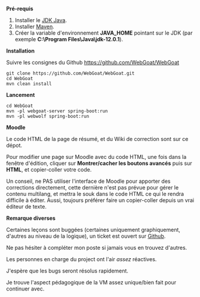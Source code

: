 **Pré-requis**

1. Installer le [JDK Java](https://www.oracle.com/technetwork/java/javase/downloads/jdk11-downloads-5066655.html).
2. Installer [Maven](https://maven.apache.org/download.cgi).
3. Créer la variable d'environnement **JAVA_HOME** pointant sur le JDK (par exemple **C:\Program Files\Java\jdk-12.0.1**).

**Installation**

Suivre les consignes du Github https://github.com/WebGoat/WebGoat

	git clone https://github.com/WebGoat/WebGoat.git
    cd WebGoat
	mvn clean install
	
**Lancement**

    cd WebGoat
	mvn -pl webgoat-server spring-boot:run
	mvn -pl webwolf spring-boot:run

**Moodle**

Le code HTML de la page de résumé, et du Wiki de correction sont sur ce dépot.

Pour modifier une page sur Moodle avec du code HTML, une fois dans la fenêtre d'édition, cliquer sur **Montrer/cacher les boutons avancés** puis sur **HTML**, et copier-coller votre code.

Un conseil, ne PAS utiliser l'interface de Moodle pour apporter des corrections directement, cette dernière n'est pas prévue pour gérer le contenu multilang, et mettra le souk dans le code HTML ce qui le rendra difficile à éditer. Aussi, toujours préférer faire un copier-coller depuis un vrai éditeur de texte.

**Remarque diverses**

Certaines leçons sont buggées (certaines uniquement graphiquement, d'autres au niveau de la logique), un ticket est ouvert sur [Github](https://github.com/WebGoat/WebGoat/issues/619).

Ne pas hésiter à compléter mon poste si jamais vous en trouvez d'autres. 

Les personnes en charge du project ont l'air *assez* réactives.

J'espère que les bugs seront résolus rapidement.

Je trouve l'aspect pédagogique de la VM assez unique/bien fait pour continuer avec.
